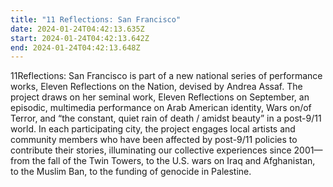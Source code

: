 ```yaml
---
title: "11 Reflections: San Francisco"
date: 2024-01-24T04:42:13.635Z
start: 2024-01-24T04:42:13.642Z
end: 2024-01-24T04:42:13.648Z
---
```

11Reflections: San Francisco is part of a new national series of performance works, Eleven Reflections on the Nation, devised by Andrea Assaf. The project draws on her seminal work, Eleven Reflections on September, an episodic, multimedia performance on Arab American identity, Wars on/of Terror, and “the constant, quiet rain of death / amidst beauty” in a post-9/11 world. In each participating city, the project engages local artists and community members who have been affected by post-9/11 policies to contribute their stories, illuminating our collective experiences since 2001—from the fall of the Twin Towers, to the U.S. wars on Iraq and Afghanistan, to the Muslim Ban, to the funding of genocide in Palestine.